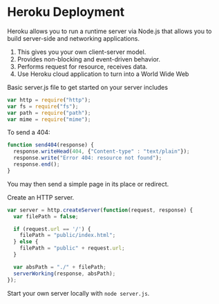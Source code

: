 # Heroku Deployment

Heroku allows you to run a runtime server via Node.js that allows you to build server-side and networking applications.

1. This gives you your own client-server model.
2. Provides non-blocking and event-driven behavior.
3. Performs request for resource, receives data.
4. Use Heroku cloud application to turn into a World Wide Web

Basic server.js file to get started on your server includes

```js
var http = require("http");
var fs = require("fs");
var path = require("path");
var mime = require("mime");
```

To send a 404:

```js
function send404(response) {
  response.writeHead(404, {"Content-type" : "text/plain"});
  response.write("Error 404: resource not found");
  response.end();
}
```

You may then send a simple page in its place or redirect.

Create an HTTP server.

```js
var server = http.createServer(function(request, response) {
  var filePath = false;

  if (request.url == '/') {
    filePath = "public/index.html";
  } else {
    filePath = "public" + request.url;
  }

  var absPath = "./" + filePath;
  serverWorking(response, absPath);
});
```

Start your own server locally with `node server.js`.

